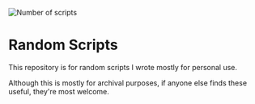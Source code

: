 ![Number of scripts](https://img.shields.io/badge/number_of_scripts-30-blue)
# Random Scripts
This repository is for random scripts I wrote mostly for personal use.

Although this is mostly for archival purposes, if anyone else finds these useful, they're most welcome.
